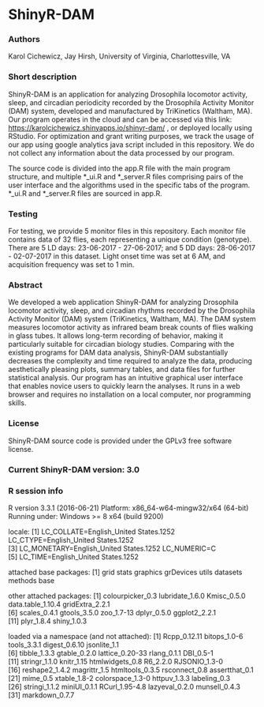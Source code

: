 # ShinyR-DAM

### Authors 
Karol Cichewicz, Jay Hirsh, University of Virginia, Charlottesville, VA

### Short description
ShinyR-DAM is an application for analyzing Drosophila locomotor activity, sleep, and circadian periodicity recorded by the Drosophila Activity Monitor (DAM) system, developed and manufactured by TriKinetics (Waltham, MA). Our program operates in the cloud and can be accessed via this link: https://karolcichewicz.shinyapps.io/shinyr-dam/ , or deployed locally using RStudio. For optimization and grant writing purposes, we track the usage of our app using google analytics java script included in this repository. We do not collect any information about the data processed by our program. 

The source code is divided into the app.R file with the main program structure, and multiple *_ui.R and *_server.R files comprising pairs of the user interface and the algorithms used in the specific tabs of the program. *_ui.R and *_server.R files are sourced in  app.R.

### Testing
For testing, we provide 5 monitor files in this repository. Each monitor file contains data of 32 flies, each representing a unique condition (genotype). There are 5 LD days: 23-06-2017 - 27-06-2017; and 5 DD days: 28-06-2017 - 02-07-2017 in this dataset. Light onset time was set at 6 AM, and acquisition frequency was set to 1 min. 

### Abstract
We developed a web application ShinyR-DAM for analyzing Drosophila locomotor activity, sleep, and circadian rhythms recorded by the Drosophila Activity Monitor (DAM) system (TriKinetics, Waltham, MA). The DAM system measures locomotor activity as infrared beam break counts of flies walking in glass tubes. It allows long-term recording of behavior, making it particularly suitable for circadian biology studies. Comparing with the existing programs for DAM data analysis, ShinyR-DAM substantially decreases the complexity and time required to analyze the data, producing aesthetically pleasing plots, summary tables, and data files for further statistical analysis. Our program has an intuitive graphical user interface that enables novice users to quickly learn the analyses. It runs in a web browser and requires no installation on a local computer, nor programming skills. 

### License
ShinyR-DAM source code is provided under the GPLv3 free software license.

### Current ShinyR-DAM version: 3.0

### R session info
R version 3.3.1 (2016-06-21)
Platform: x86_64-w64-mingw32/x64 (64-bit)
Running under: Windows >= 8 x64 (build 9200)

locale:
[1] LC_COLLATE=English_United States.1252  LC_CTYPE=English_United States.1252   
[3] LC_MONETARY=English_United States.1252 LC_NUMERIC=C                          
[5] LC_TIME=English_United States.1252    

attached base packages:
[1] grid      stats     graphics  grDevices utils     datasets  methods   base     

other attached packages:
 [1] colourpicker_0.3  lubridate_1.6.0   Kmisc_0.5.0       data.table_1.10.4 gridExtra_2.2.1  
 [6] scales_0.4.1      gtools_3.5.0      zoo_1.7-13        dplyr_0.5.0       ggplot2_2.2.1    
[11] plyr_1.8.4        shiny_1.0.3      

loaded via a namespace (and not attached):
 [1] Rcpp_0.12.11     bitops_1.0-6     tools_3.3.1      digest_0.6.10    jsonlite_1.1    
 [6] tibble_1.3.3     gtable_0.2.0     lattice_0.20-33  rlang_0.1.1      DBI_0.5-1       
[11] stringr_1.1.0    knitr_1.15       htmlwidgets_0.8  R6_2.2.0         RJSONIO_1.3-0   
[16] reshape2_1.4.2   magrittr_1.5     htmltools_0.3.5  rsconnect_0.8    assertthat_0.1  
[21] mime_0.5         xtable_1.8-2     colorspace_1.3-0 httpuv_1.3.3     labeling_0.3    
[26] stringi_1.1.2    miniUI_0.1.1     RCurl_1.95-4.8   lazyeval_0.2.0   munsell_0.4.3   
[31] markdown_0.7.7  




